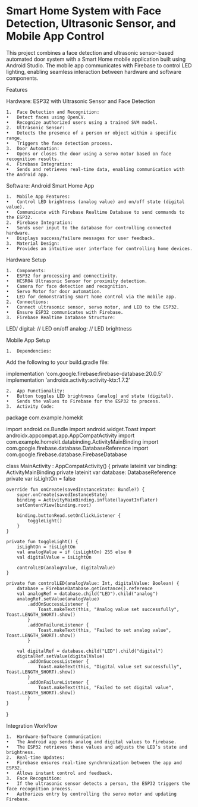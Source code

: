 # Smart Home System with Face Detection, Ultrasonic Sensor, and Mobile App Control

This project combines a face detection and ultrasonic sensor-based automated door system with a Smart Home mobile application built using Android Studio. The mobile app communicates with Firebase to control LED lighting, enabling seamless interaction between hardware and software components.

Features

Hardware: ESP32 with Ultrasonic Sensor and Face Detection

	1.	Face Detection and Recognition:
	•	Detect faces using OpenCV.
	•	Recognize authorized users using a trained SVM model.
	2.	Ultrasonic Sensor:
	•	Detects the presence of a person or object within a specific range.
	•	Triggers the face detection process.
	3.	Door Automation:
	•	Opens or closes the door using a servo motor based on face recognition results.
	4.	Firebase Integration:
	•	Sends and retrieves real-time data, enabling communication with the Android app.

Software: Android Smart Home App

	1.	Mobile App Features:
	•	Control LED brightness (analog value) and on/off state (digital value).
	•	Communicate with Firebase Realtime Database to send commands to the ESP32.
	2.	Firebase Integration:
	•	Sends user input to the database for controlling connected hardware.
	•	Displays success/failure messages for user feedback.
	3.	Material Design:
	•	Provides an intuitive user interface for controlling home devices.

Hardware Setup

	1.	Components:
	•	ESP32 for processing and connectivity.
	•	HCSR04 Ultrasonic Sensor for proximity detection.
	•	Camera for face detection and recognition.
	•	Servo Motor for door automation.
	•	LED for demonstrating smart home control via the mobile app.
	2.	Connections:
	•	Connect ultrasonic sensor, servo motor, and LED to the ESP32.
	•	Ensure ESP32 communicates with Firebase.
	3.	Firebase Realtime Database Structure:

LED/
   digital: <boolean>  // LED on/off
   analog: <integer>   // LED brightness

Mobile App Setup

	1.	Dependencies:
Add the following to your build.gradle file:

implementation 'com.google.firebase:firebase-database:20.0.5'
implementation 'androidx.activity:activity-ktx:1.7.2'


	2.	App Functionality:
	•	Button toggles LED brightness (analog) and state (digital).
	•	Sends the values to Firebase for the ESP32 to process.
	3.	Activity Code:

package com.example.homekit

import android.os.Bundle
import android.widget.Toast
import androidx.appcompat.app.AppCompatActivity
import com.example.homekit.databinding.ActivityMainBinding
import com.google.firebase.database.DatabaseReference
import com.google.firebase.database.FirebaseDatabase

class MainActivity : AppCompatActivity() {
    private lateinit var binding: ActivityMainBinding
    private lateinit var database: DatabaseReference
    private var isLightOn = false

    override fun onCreate(savedInstanceState: Bundle?) {
        super.onCreate(savedInstanceState)
        binding = ActivityMainBinding.inflate(layoutInflater)
        setContentView(binding.root)

        binding.buttonRead.setOnClickListener {
            toggleLight()
        }
    }

    private fun toggleLight() {
        isLightOn = !isLightOn
        val analogValue = if (isLightOn) 255 else 0
        val digitalValue = isLightOn

        controlLED(analogValue, digitalValue)
    }

    private fun controlLED(analogValue: Int, digitalValue: Boolean) {
        database = FirebaseDatabase.getInstance().reference
        val analogRef = database.child("LED").child("analog")
        analogRef.setValue(analogValue)
            .addOnSuccessListener {
                Toast.makeText(this, "Analog value set successfully", Toast.LENGTH_SHORT).show()
            }
            .addOnFailureListener {
                Toast.makeText(this, "Failed to set analog value", Toast.LENGTH_SHORT).show()
            }

        val digitalRef = database.child("LED").child("digital")
        digitalRef.setValue(digitalValue)
            .addOnSuccessListener {
                Toast.makeText(this, "Digital value set successfully", Toast.LENGTH_SHORT).show()
            }
            .addOnFailureListener {
                Toast.makeText(this, "Failed to set digital value", Toast.LENGTH_SHORT).show()
            }
    }
}

Integration Workflow

	1.	Hardware-Software Communication:
	•	The Android app sends analog and digital values to Firebase.
	•	The ESP32 retrieves these values and adjusts the LED’s state and brightness.
	2.	Real-time Updates:
	•	Firebase ensures real-time synchronization between the app and ESP32.
	•	Allows instant control and feedback.
	3.	Face Recognition:
	•	If the ultrasonic sensor detects a person, the ESP32 triggers the face recognition process.
	•	Authorizes entry by controlling the servo motor and updating Firebase.

